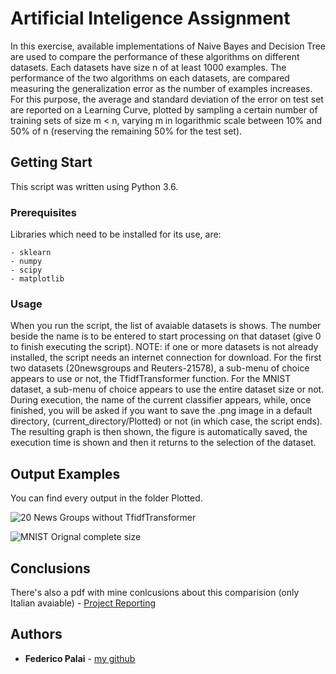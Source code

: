 # Artificial Inteligence Assignment

In this exercise, available implementations of Naive Bayes and Decision Tree are used to compare the performance of these algorithms on different datasets.
Each datasets have size n of at least 1000 examples. The performance of the two algorithms on each datasets, are compared 
measuring the generalization error as the number of examples increases. For this purpose, the average and standard deviation of 
the error on test set are reported on a Learning Curve, plotted by sampling a certain number of training sets of size m < n, varying
m in logarithmic scale between 10% and 50% of n (reserving the remaining 50% for the test set). 

## Getting Start

This script was written using Python 3.6. 

### Prerequisites

Libraries which need to be installed for its use, are:

    - sklearn
    - numpy
    - scipy
    - matplotlib
    
### Usage

When you run the script, the list of avaiable datasets is shows. The number beside the name is to be entered to start processing on that dataset (give 0 to finish executing the script). NOTE: if one or more datasets is not already installed, the script needs an internet connection for download. For the first two datasets (20newsgroups and Reuters-21578), a sub-menu of choice appears to use or not, the TfidfTransformer function.
For the MNIST dataset, a sub-menu of choice appears to use the entire dataset size or not. 
During execution, the name of the current classifier appears, while, once finished, you will be asked if you want to save the .png image in a default directory, (current_directory/Plotted) or not (in which case, the script ends). The resulting graph is then shown, the figure is automatically saved, the execution time is shown and then it returns to the selection of the dataset.

## Output Examples

You can find every output in the folder Plotted.

![20 News Groups without TfidfTransformer](../master/Plotted/20Newsgroups0.png)

![MNIST Orignal complete size](../master/Plotted/MNISTOriginal0.png)

## Conclusions

There's also a pdf with mine conlcusions about this comparision (only Italian avaiable) - [Project Reporting](../master/AI_Reporting.pdf "Project Reporting PDF")
    
## Authors

* **Federico Palai** - [my github](https://github.com/palai103)
    
   
